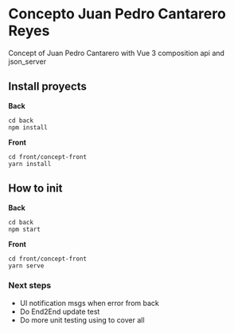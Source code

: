 # Concepto Juan Pedro Cantarero Reyes

Concept of Juan Pedro Cantarero with Vue 3 composition api and json_server

## Install proyects

**Back**

```
cd back
npm install
```

**Front**

```
cd front/concept-front
yarn install
```

## How to init

**Back**

```
cd back
npm start
```

**Front**

```
cd front/concept-front
yarn serve
```

### Next steps

- UI notification msgs when error from back
- Do End2End update test
- Do more unit testing using to cover all
